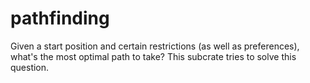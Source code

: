 # pathfinding
Given a start position and certain restrictions (as well as preferences), what's the most optimal path to take?
This subcrate tries to solve this question.